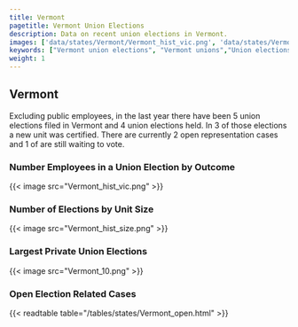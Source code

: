 ```yaml
---
title: Vermont
pagetitle: Vermont Union Elections
description: Data on recent union elections in Vermont.
images: ['data/states/Vermont/Vermont_hist_vic.png', 'data/states/Vermont/Vermont_hist_size.png', 'data/states/Vermont/Vermont_10.png']
keywords: ["Vermont union elections", "Vermont unions","Union elections"]
weight: 1
---
```

##  Vermont

Excluding public employees, in the last year there have been 5 union elections filed in Vermont and 4 union elections held. In 3 of those elections a new unit was certified. There are currently 2 open representation cases and 1 of are still waiting to vote.

### Number Employees in a Union Election by Outcome
{{< image src="Vermont_hist_vic.png" >}}

### Number of Elections by Unit Size
{{< image src="Vermont_hist_size.png" >}}

### Largest Private Union Elections
{{< image src="Vermont_10.png" >}}

### Open Election Related Cases
{{< readtable table="/tables/states/Vermont_open.html" >}}

